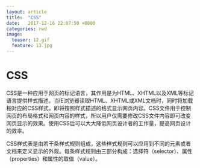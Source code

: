 ```yaml
---
layout: article
title:  "CSS"
date:   2017-12-16 22:07:50 +0800
categories: rwd 
image:
  teaser: 12.gif
  feature: 13.jpg
---
```


# CSS
CSS是一种应用于网页的标记语言，其作用是为HTML、XHTML以及XML等标记语言提供样式描述。当IE浏览器读取HTML、XHTML或XML文档时，同时将加载相对应的CSS样式，即将按照样式描述的格式显示网页内容。CSS文件用于控制网页的布局格式和网页内容的样式，所以用户仅需要修改CSS文件内容即可改变网页显示的效果。使用CSS后可以大大降低网页设计者的工作量，提高网页设计的效率。 

CSS样式表是由若干条样式规则组成，这些样式规则可以应用到不同的元素或者文档来定义显示的外观。每条样式规则由三部分构成：选择符（selector）、属性（properties）和属性的取值（value）。